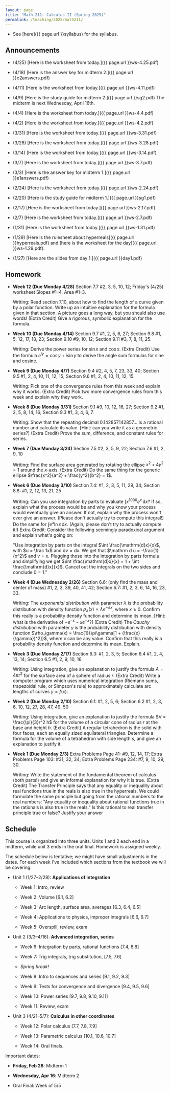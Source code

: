 ```yaml
---
layout: page
title: "Math 211: Calculus II (Spring 2025)"
permalink: /teaching/2025/math211/
---
```


* See [here]({{ page.url }}syllabus) for the syllabus.


Announcements
-------------

* (4/25) [Here is the worksheet from today.]({{ page.url }}ws-4.25.pdf)

* (4/18) [Here is the answer key for midterm 2.]({{ page.url }}e2answers.pdf)

* (4/11) [Here is the worksheet from today.]({{ page.url }}ws-4.11.pdf)

* (4/9) [Here is the study guide for midterm 2.]({{ page.url }}sg2.pdf) The midterm is next Wednesday, April 16th.

* (4/4) [Here is the worksheet from today.]({{ page.url }}ws-4.4.pdf)

* (4/2) [Here is the worksheet from today.]({{ page.url }}ws-4.2.pdf)

* (3/31) [Here is the worksheet from today.]({{ page.url }}ws-3.31.pdf)

* (3/28) [Here is the worksheet from today.]({{ page.url }}ws-3.28.pdf)

* (3/14) [Here is the worksheet from today.]({{ page.url }}ws-3.14.pdf)

* (3/7) [Here is the worksheet from today.]({{ page.url }}ws-3.7.pdf)

* (3/3) [Here is the answer key for midterm 1.]({{ page.url }}e1answers.pdf)

* (2/24) [Here is the worksheet from today.]({{ page.url }}ws-2.24.pdf)

* (2/20) [Here is the study guide for midterm 1.]({{ page.url }}sg1.pdf)

* (2/17) [Here is the worksheet from today.]({{ page.url }}ws-2.17.pdf)

* (2/7) [Here is the worksheet from today.]({{ page.url }}ws-2.7.pdf)

* (1/31) [Here is the worksheet from today.]({{ page.url }}ws-1.31.pdf)

* (1/29) [Here is the rulesheet about hyperreals]({{ page.url }}hyperreals.pdf) and [here is the worksheet for the day]({{ page.url }}ws-1.29.pdf).

* (1/27) [Here are the slides from day 1.]({{ page.url }}day1.pdf)

Homework
--------

* **Week 12 (Due Monday 4/28)** Section 7.7 #2, 3, 5, 10, 12; Friday's (4/25) worksheet Slopes #1–4, Area #1–3.

    Writing: Read section 7.10, about how to find the length of a curve given by a polar function. Write up an intuitive explanation for the formula given in that section. A picture goes a long way, but you should also use words! (Extra Credit) Give a rigorous, symbolic explanation for the formula.

* **Week 10 (Due Monday 4/14)** Section 9.7 #1, 2, 5, 6, 27; Section 9.8 #1, 5, 12, 17, 18, 23; Section 9.10 #9, 10, 12; Section 9.11 #3, 7, 8, 11, 25.

    Writing: Derive the power series for $\sin x$ and $\cos x$. (Extra Credit) Use the formula $e^{iy} = \cos y + i \sin y$ to derive the angle sum formulas for sine and cosine.

* **Week 9 (Due Monday 4/7)** Section 9.4 #2, 4, 5, 7, 23, 33, 40; Section 9.5 #1, 2, 4, 10, 11, 12, 15; Section 9.6 #1, 2, 4, 10, 11, 12, 15.

    Writing: Pick one of the convergence rules from this week and explain why it works. (Extra Credit) Pick two more convergence rules from this week and explain why they work.

* **Week 8 (Due Monday 3/31)** Section 9.1 #9, 10, 12, 16, 27; Section 9.2 #1, 2, 5, 8, 14, 16; Section 9.3 #1, 3, 4, 6, 7.

    Writing: Show that the repeating decimal $0.142857142857\ldots$ is a rational number and calculate its value. [Hint: can you write it as a geometric series?] (Extra Credit) Prove the sum, difference, and constant rules for series.

* **Week 7 (Due Monday 3/24)** Section 7.5 #2, 3, 5, 9, 22; Section 7.6 #1, 2, 9, 10

    Writing: Find the surface area generated by rotating the ellipse $x^2 + 4y^2 = 1$ around the $x$-axis. (Extra Credit) Do the same thing for the generic ellipse $\frac{x^2}{a^2} + \frac{y^2}{b^2} = 1$.

* **Week 6 (Due Monday 3/10)** Section 7.4: #1, 2, 3, 5, 11, 29, 34; Section 8.8: #1, 2, 12, 13, 21, 25

    Writing: Can you use integration by parts to evaluate $\int x^{1000}e^x \,\mathrm{d}x$? If so, explain what the process would be and why you know your process would eventually give an answer. If not, explain why the process won't ever give an answer. (Please don't actually try to compute this integral!) Do the same for $\int e^x \ln x \,\mathrm{d}x$. (Again, please don't try to actually compute it!) Extra Credit: Consider the following seemingly paradoxical argument and explain what's going on:

    "Use integration by parts on the integral $\int \frac{\mathrm{d}x}{x}$, with $u = \frac 1x$ and $\mathrm d v = \mathrm d x$. We get that $\mathrm d u = -\frac{1}{x^2}$ and $v = x$. Plugging those into the integration by parts formula and simplifying we get $\int \frac{\mathrm{d}x}{x} = 1 + \int \frac{\mathrm{d}x}{x}$. Cancel out the integrals on the two sides and conclude $0 = 1$."
    
* **Week 4 (Due Wednesday 2/26)** Section 6.6: (only find the mass and center of mass) #1, 2, 3, 39, 40, 41, 42; Section 6.7: #1, 2, 3, 6, 14, 16, 23, 33. 

    Writing: The *exponential distribution* with parameter $\lambda$ is the probability distribution with density function $\rho_\lambda(x) = \lambda e^{-\lambda x}$, where $x \ge 0$. Confirm this really is a probability density function and determine its mean. [Hint: what is the derivative of $-e^{-x} - xe^{-x}$?] (Extra Credit) The *Cauchy distribution* with parameter $\gamma$ is the probability distribution with density function $\rho_\gamma(x) = \frac{1}{\pi\gamma[1 + (\frac{x}{\gamma})^2]}$, where $x$ can be any value. Confirm that this really is a probability density function and determine its mean. Explain.
    
* **Week 3 (Due Monday 2/17)** Section 6.3: #1, 2, 3, 5; Section 6.4 #1, 2, 4, 13, 14; Section 6.5 #1, 2, 9, 10, 16.

    Writing: Using integration, give an explanation to justify the formula $A = 4\pi r^2$ for the surface area of a sphere of radius $r$. (Extra Credit) Write a computer program which uses numerical integration (Riemann sums, trapezoidal rule, or Simpson's rule) to approximately calculate arc lengths of curves $y = f(x)$.

* **Week 2 (Due Monday 2/10)** Section 6.1: #1, 2, 5, 6; Section 6.2 #1, 2, 3, 6, 10, 12, 27, 28, 47, 49, 50

    Writing: Using integration, give an explanation to justify the formula $V = \frac{\pi}{3}r^2 h$ for the volume of a circular cone of radius $r$ at the base and height $h$. (Extra Credit) A regular tetrahedron is the solid with four faces, each an equally sized equilateral triangles. Determine a formula for the volume of a tetrahedron with side length $s$, and give an explanation to justify it.

* **Week 1 (Due Monday 2/3)** Extra Problems Page 41: #9, 12, 14, 17; Extra Problems Page 103: #31, 32, 34; Extra Problems Page 234: #7, 9, 10, 29, 30.

    Writing: Write the statement of the fundamental theorem of calculus (both parts!) and give an informal explanation for why it is true. (Extra Credit) The Transfer Principle says that any equality or inequality about real functions true in the reals is also true in the hyperreals. We could formulate the same principle but going from the rational numbers to the real numbers: "Any equality or inequality about rational functions true in the rationals is also true in the reals." Is this rational to real transfer principle true or false? Justify your answer

Schedule
--------

This course is organized into three units. Units 1 and 2 each end in a midterm, while unit 3 ends in the oral final. Homework is assigned weekly.

The schedule below is tentative; we might have small adjustments in the dates. For each week I've included which sections from the textbook we will be covering.

* Unit 1 (1/27–2/28): **Applications of integration**

    * Week 1: Intro, review
	
    * Week 2: Volume [6.1, 6.2]
	
    * Week 3: Arc length, surface area, averages [6.3, 6.4, 6.5]
	
    * Week 4: Applications to physics, improper integrals [6.6, 6.7]
	
    * Week 5: Overspill, review, exam
	
* Unit 2 (3/3–4/16): **Advanced integration, series**

    * Week 6: Integration by parts, rational functions  [7.4, 8.8]
	
    * Week 7: Trig integrals, trig substitution,  [7.5, 7.6]

    * *Spring break!*
	
    * Week 8: Intro to sequences and series [9.1, 9.2, 9.3]
	
    * Week 9: Tests for convergence and divergence [9.4, 9.5, 9.6]
	
    * Week 10: Power series [9.7, 9.8, 9.10, 9.11]
	
    * Week 11: Review, exam

* Unit 3 (4/21–5/7): **Calculus in other coordinates**

    * Week 12: Polar calculus [7.7, 7.8, 7.9]
	
    * Week 13: Parametric calculus [10.1, 10.6, 10.7]
	
    * Week 14: Oral finals.
	
Important dates:

* **Friday, Feb 28**: Midterm 1
	
* **Wednesday, Apr 16**: Midterm 2
	
* Oral Final: Week of 5/5
